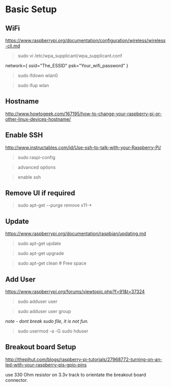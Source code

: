 Basic Setup
===========

WiFi
----

https://www.raspberrypi.org/documentation/configuration/wireless/wireless-cli.md

> sudo vi /etc/wpa_supplicant/wpa_supplicant.conf

  network={
    ssid="The_ESSID"
    psk="Your_wifi_password"
  }

> sudo ifdown wlan0

> sudo ifup wlan

Hostname
--------

http://www.howtogeek.com/167195/how-to-change-your-raspberry-pi-or-other-linux-devices-hostname/

Enable SSH
----------

http://www.instructables.com/id/Use-ssh-to-talk-with-your-Raspberry-Pi/

> sudo raspi-config

> advanced options

> enable ssh

Remove UI if required
---------------------

> sudo apt-get --purge remove x11-*

Update
------

https://www.raspberrypi.org/documentation/raspbian/updating.md

> sudo apt-get update

> sudo apt-get upgrade

> sudo apt-get clean # Free space

Add User
--------

https://www.raspberrypi.org/forums/viewtopic.php?f=91&t=37324

> sudo adduser user

> sudo adduser user group

*note - dont break sudo file, it is not fun.*

> sudo usermod -a -G sudo hduser


Breakout board Setup
--------------------

http://thepihut.com/blogs/raspberry-pi-tutorials/27968772-turning-on-an-led-with-your-raspberry-pis-gpio-pins

use 330 Ohm resistor on 3.3v track to orientate the breakout board connector.
